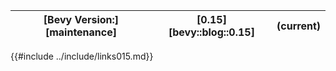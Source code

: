 |[Bevy Version:][maintenance]|[0.15][bevy::blog::0.15]|(current)|
|---|---|---|

{{#include ../include/links015.md}}
